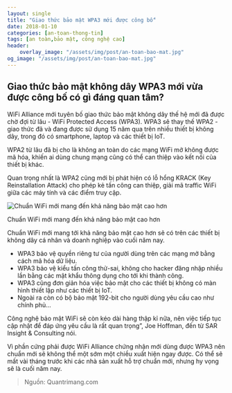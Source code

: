 ```yaml
---
layout: single
title: "Giao thức bảo mật WPA3 mới được công bố"
date: 2018-01-10
categories: [an-toan-thong-tin]
tags: [an toàn,bảo mật, công nghệ cao]
header:
    overlay_image: "/assets/img/post/an-toan-bao-mat.jpg"
og_image: "/assets/img/post/an-toan-bao-mat.jpg"
---
```

## Giao thức bảo mật không dây WPA3 mới vừa được công bố có gì đáng quan tâm?

WiFi Alliance mới tuyên bố giao thức bảo mật không dây thế hệ mới đã được chờ đợi từ lâu - WiFi Protected Access (WPA3). WPA3 sẽ thay thế WPA2 - giao thức đã và đang được sử dụng 15 năm qua trên nhiều thiết bị không dây, trong đó có smartphone, laptop và các thiết bị IoT.

WPA2 từ lâu đã bị cho là không an toàn do các mạng WiFi mở không được mã hóa, khiến ai dùng chung mạng cũng có thể can thiệp vào kết nối của thiết bị khác.

Quan trọng nhất là WPA2 cũng mới bị phát hiện có lỗ hổng KRACK (Key Reinstallation Attack) cho phép kẻ tấn công can thiệp, giải mã traffic WiFi giữa các máy tính và các điểm truy cập.

![Chuẩn WiFi mới mang đến khả năng bảo mật cao hơn](https://img.quantrimang.com/photos/image/2018/01/10/wifi-wpa-3-640.jpg)

Chuẩn WiFi mới mang đến khả năng bảo mật cao hơn

Chuẩn WiFi mới mang tới khả năng bảo mật cao hơn sẽ có trên các thiết bị không dây cá nhân và doanh nghiệp vào cuối năm nay.
* WPA3 bảo vệ quyền riêng tư của người dùng trên các mạng mở bằng cách mã hóa dữ liệu.
* WPA3 bảo vệ kiểu tấn công thử-sai, không cho hacker đăng nhập nhiều lần bằng các mật khẩu thông dụng cho tới khi thành công.
* WPA3 cũng đơn giản hóa việc bảo mật cho các thiết bị không có màn hình thiết lập như các thiết bị IoT.
* Ngoài ra còn có bộ bảo mật 192-bit cho người dùng yêu cầu cao như chính phủ…

Công nghệ bảo mật WiFi sẽ còn kéo dài hàng thập kỉ nữa, nên việc tiếp tục cập nhật để đáp ứng yêu cầu là rất quan trọng”, Joe Hoffman, đến từ SAR Insight & Consulting nói.

Vì phần cứng phải được WiFi Alliance chứng nhận mới dùng được WPA3 nên chuẩn mới sẽ không thể một sớm một chiều xuất hiện ngay được. Có thể sẽ mất vài tháng trước khi các nhà sản xuất hỗ trợ chuẩn mới, nhưng hy vọng sẽ là cuối năm nay.

>Nguồn: Quantrimang.com